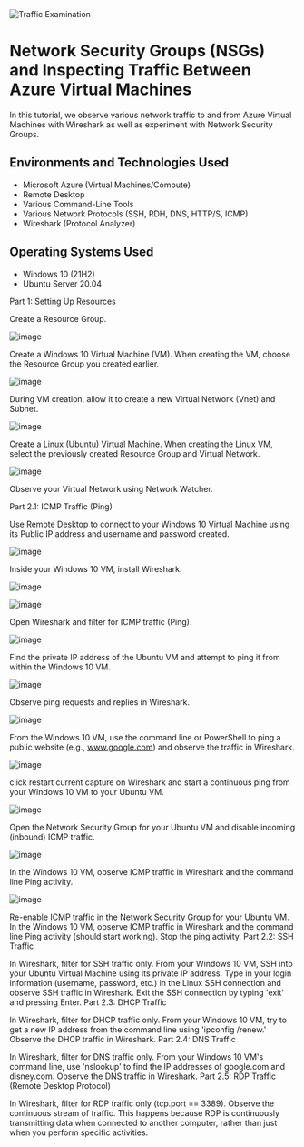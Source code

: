 
<img src="https://i.imgur.com/Ua7udoS.png" alt="Traffic Examination"/>
</p>

<h1>Network Security Groups (NSGs) and Inspecting Traffic Between Azure Virtual Machines</h1>
In this tutorial, we observe various network traffic to and from Azure Virtual Machines with Wireshark as well as experiment with Network Security Groups. <br />


<h2>Environments and Technologies Used</h2>

- Microsoft Azure (Virtual Machines/Compute)
- Remote Desktop
- Various Command-Line Tools
- Various Network Protocols (SSH, RDH, DNS, HTTP/S, ICMP)
- Wireshark (Protocol Analyzer)

<h2>Operating Systems Used </h2>

- Windows 10 (21H2)
- Ubuntu Server 20.04


Part 1: Setting Up Resources

Create a Resource Group.

![image](https://github.com/crisflory/azure-network-protocols/assets/147748310/c8a323e5-5e42-411f-9ba9-15a7bab08bb6)

Create a Windows 10 Virtual Machine (VM).
When creating the VM, choose the Resource Group you created earlier.

![image](https://github.com/crisflory/azure-network-protocols/assets/147748310/56ed1260-a2b3-4ad8-90b6-377787a4d0fe)

During VM creation, allow it to create a new Virtual Network (Vnet) and Subnet.

![image](https://github.com/crisflory/azure-network-protocols/assets/147748310/5f8b8492-25b6-4451-a513-c43a658413dd)


Create a Linux (Ubuntu) Virtual Machine.
When creating the Linux VM, select the previously created Resource Group and Virtual Network.

![image](https://github.com/crisflory/azure-network-protocols/assets/147748310/6da2e4e5-a4e0-4cd9-9513-814ba3393f60)

Observe your Virtual Network using Network Watcher.



Part 2.1: ICMP Traffic (Ping)

Use Remote Desktop to connect to your Windows 10 Virtual Machine using its Public IP address and username and password created.

![image](https://github.com/crisflory/azure-network-protocols/assets/147748310/3110b855-4584-4d18-8143-64c60d9ed1fa)

Inside your Windows 10 VM, install Wireshark.

![image](https://github.com/crisflory/azure-network-protocols/assets/147748310/cd1f49f5-3bdd-41d7-abba-25b3b62fa3c9)

![image](https://github.com/crisflory/azure-network-protocols/assets/147748310/22e913aa-1995-4e30-bee9-03ed67a06376)

Open Wireshark and filter for ICMP traffic (Ping).

![image](https://github.com/crisflory/azure-network-protocols/assets/147748310/fda5dd53-1319-4886-8ea4-a57afa708e04)

Find the private IP address of the Ubuntu VM and attempt to ping it from within the Windows 10 VM.

![image](https://github.com/crisflory/azure-network-protocols/assets/147748310/bb58648b-0f93-4999-97ae-bbb6d514f609)

Observe ping requests and replies in Wireshark.

![image](https://github.com/crisflory/azure-network-protocols/assets/147748310/112c8171-cd99-41c6-ae3e-8563ba2b1c52)

From the Windows 10 VM, use the command line or PowerShell to ping a public website (e.g., www.google.com) and observe the traffic in Wireshark.

![image](https://github.com/crisflory/azure-network-protocols/assets/147748310/db618cb2-6ef5-4354-9295-1865a6049a58)

click restart current capture on Wireshark and start a continuous ping from your Windows 10 VM to your Ubuntu VM.

![image](https://github.com/crisflory/azure-network-protocols/assets/147748310/c82e4067-ef29-4130-8996-9965cd3e7c23)

Open the Network Security Group for your Ubuntu VM and disable incoming (inbound) ICMP traffic.

![image](https://github.com/crisflory/azure-network-protocols/assets/147748310/815b3ee6-43e4-43bd-a394-1f3f39f917db)

In the Windows 10 VM, observe ICMP traffic in Wireshark and the command line Ping activity.


![image](https://github.com/crisflory/azure-network-protocols/assets/147748310/e2f1e5fb-f892-41be-b943-784f57277f8b)

Re-enable ICMP traffic in the Network Security Group for your Ubuntu VM.
In the Windows 10 VM, observe ICMP traffic in Wireshark and the command line Ping activity (should start working).
Stop the ping activity.
Part 2.2: SSH Traffic

In Wireshark, filter for SSH traffic only.
From your Windows 10 VM, SSH into your Ubuntu Virtual Machine using its private IP address.
Type in your login information (username, password, etc.) in the Linux SSH connection and observe SSH traffic in Wireshark.
Exit the SSH connection by typing 'exit' and pressing Enter.
Part 2.3: DHCP Traffic

In Wireshark, filter for DHCP traffic only.
From your Windows 10 VM, try to get a new IP address from the command line using 'ipconfig /renew.'
Observe the DHCP traffic in Wireshark.
Part 2.4: DNS Traffic

In Wireshark, filter for DNS traffic only.
From your Windows 10 VM's command line, use 'nslookup' to find the IP addresses of google.com and disney.com.
Observe the DNS traffic in Wireshark.
Part 2.5: RDP Traffic (Remote Desktop Protocol)

In Wireshark, filter for RDP traffic only (tcp.port == 3389).
Observe the continuous stream of traffic. This happens because RDP is continuously transmitting data when connected to another computer, rather than just when you perform specific activities.
